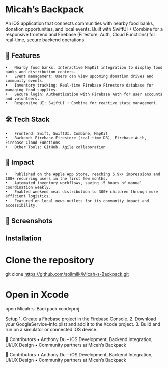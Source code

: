 # Micah’s Backpack

An iOS application that connects communities with nearby food banks, donation opportunities, and local events. Built with SwiftUI + Combine for a responsive frontend and Firebase (Firestore, Auth, Cloud Functions) for real-time, secure backend operations.

## 📱 Features
	•	Nearby food banks: Interactive MapKit integration to display food banks and distribution centers.
	•	Event management: Users can view upcoming donation drives and community events.
	•	Inventory tracking: Real-time Firebase Firestore database for managing food supplies.
	•	Secure login: Authentication with Firebase Auth for user accounts and volunteers.
	•	Responsive UI: SwiftUI + Combine for reactive state management.

## 🛠️ Tech Stack
	•	Frontend: Swift, SwiftUI, Combine, MapKit
	•	Backend: Firebase Firestore (real-time DB), Firebase Auth, Firebase Cloud Functions
	•	Other Tools: GitHub, Agile collaboration

## 🚀 Impact
	•	Published on the Apple App Store, reaching 5.9k+ impressions and 100+ recurring users in the first few months.
	•	Automated inventory workflows, saving ~5 hours of manual coordination weekly.
	•	Enabled weekend meal distribution to 300+ children through more efficient logistics.
	•	Featured on local news outlets for its community impact and accessibility.

## 📸 Screenshots

## Installation

# Clone the repository
git clone https://github.com/soilmilk/Micah-s-Backpack.git  

# Open in Xcode
open Micah-s-Backpack.xcodeproj

Setup
	1.	Create a Firebase project in the Firebase Console.
	2.	Download your GoogleService-Info.plist and add it to the Xcode project.
	3.	Build and run on a simulator or connected iOS device.

  👥 Contributors
	•	Anthony Du – iOS Development, Backend Integration, UI/UX Design
	•	Community partners at Micah’s Backpack

 👥 Contributors
	•	Anthony Du – iOS Development, Backend Integration, UI/UX Design
	•	Community partners at Micah’s Backpack
